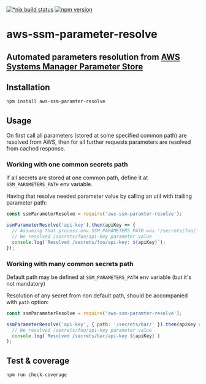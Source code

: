 [![*nix build status][nix-build-image]][nix-build-url]
[![npm version][npm-image]][npm-url]

# aws-ssm-parameter-resolve

## Automated parameters resolution from [AWS Systems Manager Parameter Store](https://aws.amazon.com/systems-manager/features/#Parameter_Store)

## Installation

```sh
npm install aws-ssm-paramter-resolve
```

## Usage

On first call all parameters (stored at some specified common path) are resolved from AWS, then for all further requests parameters are resolved from cached response.

### Working with one common secrets path

If all secrets are stored at one common path, define it at `SSM_PARAMETERS_PATH` env variable.

Having that resolve needed parameter value by calling an util with trailing parameter path:

```javascript
const ssmParameterResolve = require('aws-ssm-paramter-resolve');

ssmParameterResolve('api-key').then(apiKey => {
  // Assuming that process.env.SSM_PARAMETERS_PATH was '/secrets/foo/'
  // We resolved /secrets/foo/api-key parameter value
  console.log(`Resolved /secrets/foo/api-key: ${apiKey}`);
});
```

### Working with many common secrets path

Default path may be defined at `SSM_PARAMETERS_PATH` env variable (but it's not mandatory)

Resolution of any secret from non default path, should be accompanied with `path` option:

```javascript
const ssmParameterResolve = require('aws-ssm-paramter-resolve');

ssmParameterResolve('api-key', { path: '/secrets/bar/' }).then(apiKey =>
  // We resolved /secrets/foo/api-key parameter value
  console.log(`Resolved /secrets/bar/api-key ${apiKey}`)
);
```

## Test & coverage

```sh
npm run check-coverage
```

[nix-build-image]: https://travis-ci.org/maasglobal/aws-ssm-parameter-resolve.svg?branch=master
[nix-build-url]: https://travis-ci.org/maasglobal/aws-ssm-parameter-resolve
[npm-image]: https://img.shields.io/npm/v/aws-ssm-parameter-resolve.svg
[npm-url]: https://www.npmjs.com/package/aws-ssm-parameter-resolve
